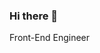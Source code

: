 ### Hi there 👋

Front-End Engineer

<!-- [![Anurag's GitHub stats](https://github-readme-stats.vercel.app/api?username=jinhwansuh)](https://github.com/anuraghazra/github-readme-stats) -->

<!--
**jinhwansuh/jinhwansuh** is a ✨ _special_ ✨ repository because its `README.md` (this file) appears on your GitHub profile.

Here are some ideas to get you started:

- 🔭 I’m currently working on ...
- 🌱 I’m currently learning ...
- 👯 I’m looking to collaborate on ...
- 🤔 I’m looking for help with ...
- 💬 Ask me about ...
- 📫 How to reach me: ...
- 😄 Pronouns: ...
- ⚡ Fun fact: ...
-->
